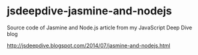 jsdeepdive-jasmine-and-nodejs
=============================

Source code of Jasmine and Node.js article from my JavaScript Deep Dive blog

http://jsdeepdive.blogspot.com/2014/07/jasmine-and-nodejs.html
